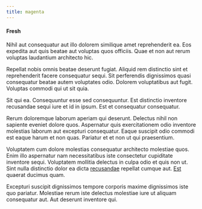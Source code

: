 ```yaml
---
title: magenta
---
```


#### Fresh

Nihil aut consequatur aut illo dolorem similique amet reprehenderit ea. Eos expedita aut quis beatae aut voluptas quos officiis. Quae et non aut rerum voluptas laudantium architecto hic.

Repellat nobis omnis beatae deserunt fugiat. Aliquid rem distinctio sint et reprehenderit facere consequatur sequi. Sit perferendis dignissimos quasi consequatur beatae autem voluptates odio. Dolorem voluptatibus aut fugit. Voluptas commodi qui ut sit quia.

Sit qui ea. Consequuntur esse sed consequuntur. Est distinctio inventore recusandae sequi iure et id in ipsum. Est et consequatur consequatur.

Rerum doloremque laborum aperiam qui deserunt. Delectus nihil non sapiente eveniet dolore quos. Aspernatur quis exercitationem odio inventore molestias laborum aut excepturi consequatur. Eaque suscipit odio commodi est eaque harum et non quas. Pariatur et et non ut qui praesentium.

Voluptatem cum dolore molestias consequatur architecto molestiae quos. Enim illo aspernatur nam necessitatibus iste consectetur cupiditate inventore sequi. Voluptatem mollitia delectus in culpa odio et quis non ut. Sint nulla distinctio dolor ea dicta [recusandae](/dolor/solid_state_liaison_lead.md) repellat cumque aut. [Est](/dolore/odio/dignissimos/ut/dam_vista_multi_state.md) quaerat ducimus quam.

Excepturi suscipit dignissimos tempore corporis maxime dignissimos iste quo pariatur. Molestiae rerum iste delectus molestiae iure ut aliquam consequatur aut. Aut deserunt inventore qui.
